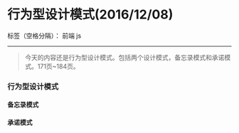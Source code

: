 ﻿# 行为型设计模式(2016/12/08)

标签（空格分隔）： 前端 js

---

> 今天的内容还是行为型设计模式。包括两个设计模式，备忘录模式和承诺模式。171页~184页。

### **行为型设计模式**
#### **备忘录模式**
#### **承诺模式**




